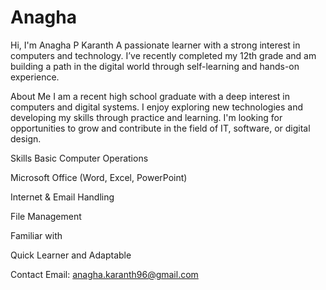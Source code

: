 # Anagha
Hi, I'm Anagha P Karanth
A passionate learner with a strong interest in computers and technology. I’ve recently completed my 12th grade and am building a path in the digital world through self-learning and hands-on experience.

About Me
I am a recent high school graduate with a deep interest in computers and digital systems. I enjoy exploring new technologies and developing my skills through practice and learning. I'm looking for opportunities to grow and contribute in the field of IT, software, or digital design.

Skills
Basic Computer Operations

Microsoft Office (Word, Excel, PowerPoint)

Internet & Email Handling

File Management

Familiar with 

Quick Learner and Adaptable

Contact
Email: anagha.karanth96@gmail.com
